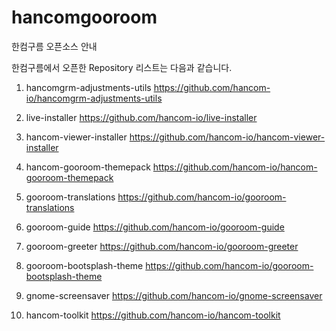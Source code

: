 # hancomgooroom
한컴구름 오픈소스 안내

한컴구름에서 오픈한 Repository 리스트는 다음과 같습니다.

1. hancomgrm-adjustments-utils
https://github.com/hancom-io/hancomgrm-adjustments-utils

2. live-installer
https://github.com/hancom-io/live-installer

3. hancom-viewer-installer
https://github.com/hancom-io/hancom-viewer-installer

4. hancom-gooroom-themepack
https://github.com/hancom-io/hancom-gooroom-themepack

5. gooroom-translations
https://github.com/hancom-io/gooroom-translations

6. gooroom-guide
https://github.com/hancom-io/gooroom-guide

7. gooroom-greeter
https://github.com/hancom-io/gooroom-greeter

8. gooroom-bootsplash-theme
https://github.com/hancom-io/gooroom-bootsplash-theme

9. gnome-screensaver
https://github.com/hancom-io/gnome-screensaver

10. hancom-toolkit
https://github.com/hancom-io/hancom-toolkit
